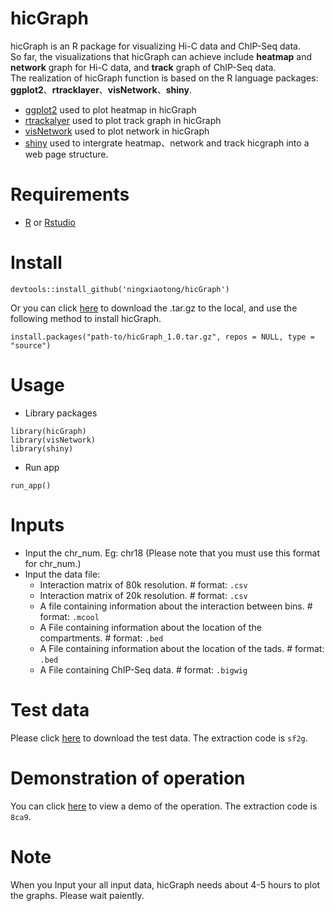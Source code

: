 # hicGraph
hicGraph is an R package for visualizing Hi-C data and ChIP-Seq data.<br/>
So far, the visualizations that hicGraph can achieve include **heatmap** and **network** graph for Hi-C data, and **track** graph of ChIP-Seq data.<br/>
The realization of hicGraph function is based on the R language packages: **ggplot2**、**rtracklayer**、**visNetwork**、**shiny**.<br/>
- [ggplot2](https://cran.r-project.org/web/packages/ggplot2/) used to plot heatmap in hicGraph
- [rtrackalyer](http://www.bioconductor.org/packages/release/bioc/html/rtracklayer.html) used to plot track graph in hicGraph
- [visNetwork](https://cran.r-project.org/web/packages/visNetwork/) used to plot network in hicGraph
- [shiny](https://shiny.rstudio.com) used to intergrate heatmap、network and track hicgraph into a web page structure.



# Requirements
- [R](https://www.r-project.org) or [Rstudio](https://www.rstudio.com)


# Install
```
devtools::install_github('ningxiaotong/hicGraph')
```

Or you can click [here](./hicGraph_1.0.tar.gz) to download the .tar.gz to the local, and use the following method to install hicGraph.
```
install.packages("path-to/hicGraph_1.0.tar.gz", repos = NULL, type = "source")
```


# Usage
- Library packages
```
library(hicGraph)
library(visNetwork)
library(shiny)
```

- Run app
```
run_app() 
```

# Inputs
- Input the chr_num. Eg: chr18 (Please note that you must use this format for chr_num.)
- Input the data file:
  - Interaction matrix of 80k resolution. # format: `.csv`
  - Interaction matrix of 20k resolution. # format: `.csv`
  - A file containing information about the interaction between bins. # format: `.mcool`
  - A File containing information about the location of the compartments. # format: `.bed`
  - A File containing information about the location of the tads. # format: `.bed`
  - A File containing ChIP-Seq data. # format: `.bigwig`


# Test data
Please click [here](https://pan.baidu.com/s/1i5XEsVbNe-1YUh3K512IzQ) to download the test data.
The extraction code is `sf2g`.

# Demonstration of operation
You can click [here](https://pan.baidu.com/s/1ioQlEU04vK3cifSkiYARzQ) to view a demo of the operation.
The extraction code is `8ca9`.


# Note
When you Input your all input data, hicGraph needs about 4-5 hours to plot the graphs. Please wait paiently.
